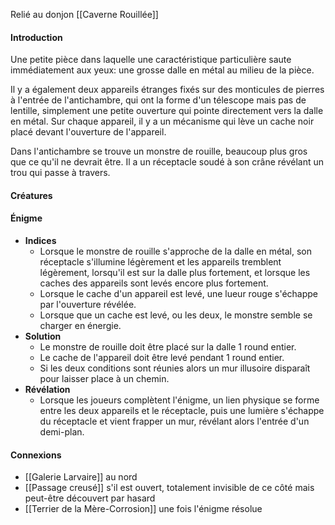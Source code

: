 Relié au donjon [[Caverne Rouillée]]
#### Introduction
Une petite pièce dans laquelle une caractéristique particulière saute immédiatement aux yeux: une grosse dalle en métal au milieu de la pièce. 

Il y a également deux appareils étranges fixés sur des monticules de pierres à l'entrée de l'antichambre, qui ont la forme d'un télescope mais pas de lentille, simplement une petite ouverture qui pointe directement vers la dalle en métal. Sur chaque appareil, il y a un mécanisme qui lève un cache noir placé devant l'ouverture de l'appareil.

Dans l'antichambre se trouve un monstre de rouille, beaucoup plus gros que ce qu'il ne devrait être. Il a un réceptacle soudé à son crâne révélant un trou qui passe à travers.
#### Créatures

#### Énigme
- **Indices**
	- Lorsque le monstre de rouille s'approche de la dalle en métal, son réceptacle s'illumine légèrement et les appareils tremblent légèrement, lorsqu'il est sur la dalle plus fortement, et lorsque les caches des appareils sont levés encore plus fortement.
	- Lorsque le cache d'un appareil est levé, une lueur rouge s'échappe par l'ouverture révélée.
	- Lorsque que un cache est levé, ou les deux, le monstre semble se charger en énergie.
- **Solution**
	- Le monstre de rouille doit être placé sur la dalle 1 round entier.
	- Le cache de l'appareil doit être levé pendant 1 round entier.
	- Si les deux conditions sont réunies alors un mur illusoire disparaît pour laisser place à un chemin.
- **Révélation**
	- Lorsque les joueurs complètent l'énigme, un lien physique se forme entre les deux appareils et le réceptacle, puis une lumière s'échappe du réceptacle et vient frapper un mur, révélant alors l'entrée d'un demi-plan.
#### Connexions
- [[Galerie Larvaire]] au nord
- [[Passage creusé]] s'il est ouvert, totalement invisible de ce côté mais peut-être découvert par hasard
- [[Terrier de la Mère-Corrosion]] une fois l'énigme résolue
